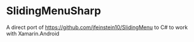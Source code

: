 SlidingMenuSharp
================

A direct port of https://github.com/jfeinstein10/SlidingMenu to C# to work with Xamarin.Android